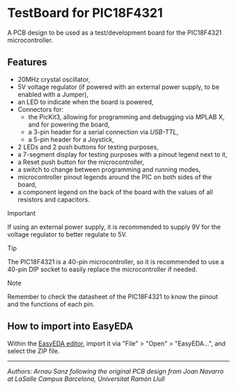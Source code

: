 # TestBoard for PIC18F4321
A PCB design to be used as a test/development board for the PIC18F4321 microcontroller.


## Features
 - 20MHz crystal oscillator,
 - 5V voltage regulator (if powered with an external power supply, to be enabled with a Jumper),
 - an LED to indicate when the board is powered,
 - Connectors for:
   - the PicKit3, allowing for programming and debugging via MPLAB X, and for powering the board,
   - a 3-pin header for a serial connection via *USB-TTL*,
   - a 5-pin header for a Joystick,
 - 2 LEDs and 2 push buttons for testing purposes,
 - a 7-segment display for testing purposes with a pinout legend next to it,
 - a Reset push button for the microcontroller,
 - a switch to change between programming and running modes,
 - microcontroller pinout legends around the PIC on both sides of the board,
 - a component legend on the back of the board with the values of all resistors and capacitors.

 > [!IMPORTANT]
 > If using an external power supply, it is recommended to supply 9V for the voltage regulator to better regulate to 5V.

 > [!TIP]
  > The PIC18F4321 is a 40-pin microcontroller, so it is recommended to use a 40-pin DIP socket to easily replace the microcontroller if needed.

 > [!NOTE]
 > Remember to check the datasheet of the PIC18F4321 to know the pinout and the functions of each pin.

## How to import into EasyEDA
Within the [EasyEDA editor](www.easyeda.com), import it via "File" > "Open" > "EasyEDA...", and select the ZIP file.

---
*Authors: Arnau Sanz following the original PCB design from Joan Navarro at LaSalle Campus Barcelona, Universitat Ramón Llull*
